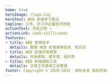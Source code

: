 ```yaml
---
home: true
heroImage: /logo.svg
heroText: WEB 前端学习笔记
tagline: 工作、学习中必备知识技能
actionText: 开启之旅 →
actionLink: /web-skills/web/
features:
- title: WEB 常用技术
  details: 整理 WEB 前端常用技术、知识点
- title: WEB 前端开发框架
  details: 开发框架、脚手架、组件库
- title: WEB 前端辅助工具
  details: 日常工作常用工具整理
footer: Copyright © 2020-2022  体验未来 版权所有
---
```

